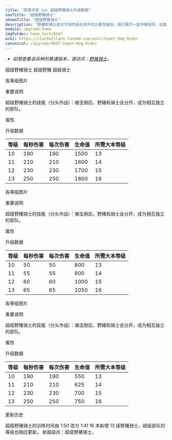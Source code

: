```yaml
---
title: "部落冲突 coc 超级野猪骑士升级数据"
navTitle: "超级野猪骑士"
shownTitle: "超级野猪骑士"
description: "野猪和骑士这对可怕的组合如今实力更加强劲。他们既可一起冲锋陷阵，也能分开行动，继续并肩作战。"
module: upgrade-home
imgFolder: home_tech/060f
wiki: https://clashofclans.fandom.com/wiki/Super_Hog_Rider
canonical: /upgrade/060f-Super-Hog-Rider
---
```


- *如想查看该兵种的普通版本，请访问：[野猪骑士](/upgrade/0081-Hog-Rider)。*

<SwitchTabs contentClass="cp-unit-items" :stickyTabs="true" :pageTabs="true">
    <SwitchTab tabId="cp-unit-item-0" :activeTab="true">超级野猪骑士</SwitchTab>
    <SwitchTab tabId="cp-unit-item-1">超级野猪</SwitchTab>
    <SwitchTab tabId="cp-unit-item-2">超级骑士</SwitchTab>
</SwitchTabs>

<!-- ↓↓↓ 超级野猪骑士 ↓↓↓ -->
<SwitchTabGroup id="cp-unit-item-0" class="cp-unit-items">
<UnitInfo :folder="$frontmatter.imgFolder" imgSrc="Super_Hog_Rider_info.png" imgAlt="超级野猪骑士"
    description="野猪和骑士这对可怕的组合如今实力更加强劲。他们既可一起冲锋陷阵，也能分开行动，继续并肩作战。" />

<SmallTitle>各等级图片</SmallTitle>

<Panel>
    <UnitImgGroup :folder="$frontmatter.imgFolder">
        <UnitImg imgTitle="所有等级" imgSrc="Super_Hog_Rider10.png" />
    </UnitImgGroup>
</Panel>

<SmallTitle>重要说明</SmallTitle>

超级野猪骑士的技能（分头作战）：被击倒后，野猪和骑士会分开，成为相互独立的部队。

<SmallTitle>属性</SmallTitle>

<UnitProperties>
    <UnitProperty pKey="攻击偏好" pValue="防御建筑" />
    <UnitProperty pKey="伤害类型" pValue="单体伤害" />
    <UnitProperty pKey="攻击的目标" pValue="仅地面目标" />
    <UnitProperty pKey="占据人口" pValue="12" />
    <UnitProperty pKey="移动速度" pValue="3 格/秒" />
    <UnitProperty pKey="攻击速度" pValue="1 秒/次" />
    <UnitProperty pKey="攻击距离" pValue="0.6 格" />
    <UnitProperty pKey="最低野猪骑士等级" pValue="10" />
    <UnitProperty pKey="最低大本等级" pValue="13" />
    <UnitProperty pKey="强化费用" pValue="2.5 万黑油" />
    <UnitProperty pKey="强化有效期" pValue="3 天" />
    <UnitProperty pKey="训练时间" pValue="101" trainingSystem="2022" />
</UnitProperties>

<SmallTitle>升级数据</SmallTitle>

<UnitTable>

| 等级 |  每秒伤害  |  每次伤害  | 生命值 |所需大本等级|
| ---- |    ----   |    ----   |  ---- |    ----   |
|  10  |    190    |    190    |  1500 |     13    |
|  11  |    210    |    210    |  1600 |     14    |
|  12  |    230    |    230    |  1700 |     15    |
|  13  |    250    |    250    |  1800 |     16    |
</UnitTable>
</SwitchTabGroup>

<!-- ↓↓↓ 超级野猪 ↓↓↓ -->
<SwitchTabGroup id="cp-unit-item-1" class="cp-unit-items">
<UnitInfo :folder="$frontmatter.imgFolder" imgSrc="Super_Hog_info.png" imgAlt="超级野猪"
    description="没有骑士的野猪也能跃过城墙、攻击防御建筑。所以骑士一开始存在的意义是什么？" />

<SmallTitle>各等级图片</SmallTitle>

<Panel>
    <UnitImgGroup :folder="$frontmatter.imgFolder">
        <UnitImg imgTitle="所有等级" imgSrc="Super_Hog10.png" />
    </UnitImgGroup>
</Panel>

<SmallTitle>重要说明</SmallTitle>

超级野猪骑士的技能（分头作战）：被击倒后，野猪和骑士会分开，成为相互独立的部队。

<SmallTitle>属性</SmallTitle>

<UnitProperties>
    <UnitProperty pKey="攻击偏好" pValue="防御建筑" />
    <UnitProperty pKey="伤害类型" pValue="单体伤害" />
    <UnitProperty pKey="攻击的目标" pValue="仅地面目标" />
    <UnitProperty pKey="移动速度" pValue="4 格/秒" />
    <UnitProperty pKey="攻击速度" pValue="1 秒/次" />
    <UnitProperty pKey="攻击距离" pValue="0.6 格" />
</UnitProperties>

<SmallTitle>升级数据</SmallTitle>

<UnitTable>

| 等级 |  每秒伤害  |  每次伤害  | 生命值 |所需大本等级|
| ---- |    ----   |    ----   |  ---- |    ----   |
|  10  |     50    |     50    |   800 |     13    |
|  11  |     55    |     55    |   900 |     14    |
|  12  |     60    |     60    |  1000 |     15    |
|  13  |     65    |     65    |  1050 |     16    |
</UnitTable>
</SwitchTabGroup>

<!-- ↓↓↓ 超级骑士 ↓↓↓ -->
<SwitchTabGroup id="cp-unit-item-2" class="cp-unit-items">
<UnitInfo :folder="$frontmatter.imgFolder" imgSrc="Super_Rider_info.png" imgAlt="超级骑士"
    description="没有野猪的骑士依旧势不可挡，他会抡起锤子攻击所有周围的目标。" />

<SmallTitle>各等级图片</SmallTitle>

<Panel>
    <UnitImgGroup :folder="$frontmatter.imgFolder">
        <UnitImg imgTitle="所有等级" imgSrc="Super_Rider10.png" />
    </UnitImgGroup>
</Panel>

<SmallTitle>重要说明</SmallTitle>

超级野猪骑士的技能（分头作战）：被击倒后，野猪和骑士会分开，成为相互独立的部队。

<SmallTitle>属性</SmallTitle>

<UnitProperties>
    <UnitProperty pKey="攻击偏好" pValue="无" />
    <UnitProperty pKey="伤害类型" pValue="单体伤害" />
    <UnitProperty pKey="攻击的目标" pValue="仅地面目标" />
    <UnitProperty pKey="移动速度" pValue="2 格/秒" />
    <UnitProperty pKey="攻击速度" pValue="1 秒/次" />
    <UnitProperty pKey="攻击距离" pValue="0.4 格" />
</UnitProperties>

<SmallTitle>升级数据</SmallTitle>

<UnitTable>

| 等级 |  每秒伤害  |  每次伤害  | 生命值 |所需大本等级|
| ---- |    ----   |    ----   |  ---- |    ----   |
|  10  |    190    |    190    |  550  |     13    |
|  11  |    210    |    210    |  625  |     14    |
|  12  |    230    |    230    |  700  |     15    |
|  13  |    250    |    250    |  750  |     16    |
</UnitTable>
</SwitchTabGroup>

<!-- ↓↓↓ 公共部分 ↓↓↓ -->
<SmallTitle>更新历史</SmallTitle>

<Timeline>
    <TimelineItem date="2025/02/10">
        <TimelineRow>超级野猪骑士的训练时间由 1:50 改为 1:41</TimelineRow>
    </TimelineItem>
    <TimelineItem date="2024/02/27">
        <TimelineRow>16 本新增 13 级野猪骑士，超级部队的等级也相应更新。</TimelineRow>
    </TimelineItem>
    <TimelineItem date="2023/06/12">
        <TimelineRow>新超级兵：超级野猪骑士。</TimelineRow>
    </TimelineItem>
    <TimelineItem :historyBottom="true" />
</Timeline>